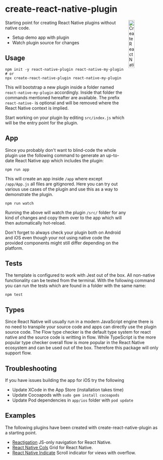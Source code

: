 # create-react-native-plugin

<img align="right" src="https://github.com/tobua/create-react-native-plugin/raw/master/logo.png" width="20%" alt="Create React Native Plugin" />

Starting point for creating React Native plugins without native code.

- Setup demo app with plugin
- Watch plugin source for changes

## Usage

```
npm init -y react-native-plugin react-native-my-plugin
# or
npx create-react-native-plugin react-native-my-plugin
```

This will bootstrap a new plugin inside a folder named `react-native-my-plugin` accordingly. Inside that folder the commands mentioned hereafter are available. The prefix `react-native-` is optional and will be removed where the React Native context is implied.

Start working on your plugin by editing `src/index.js` which will be the entry point for the plugin.

## App

Since you probably don't want to blind-code the whole plugin use the following command to generate an up-to-date React Native app which includes the plugin:

```
npm run app
```

This will create an app inside `/app` where except `/app/App.js` all files are gitignored. Here you can try out various use cases of the plugin and use this as a way to demonstrate the plugin.

```
npm run watch
```

Running the above will watch the plugin `/src/` folder for any kind of changes and copy them over to the app which will then automatically hot-reload.

Don't forget to always check your plugin both on Android and iOS even though your not using native code the provided components might still differ depending on the platform.

## Tests

The template is configured to work with Jest out of the box. All non-native functionality can be tested from the terminal. With the following command you can run the tests which are found in a folder with the same name:

```
npm test
```

## Types

Since React Native will usually run in a modern JavaScript engine there is no need to transpile your source code and apps can directly use the plugin source code. The Flow type checker is the default type system for react native and the source code is writting in flow. While TypeScript is the more popular type checker overall flow is more popular in the React Native ecosystem and can be used out of the box. Therefore this package will only support flow.

## Troubleshooting

If you have issues building the app for iOS try the following

- Update XCode in the App Store (installation takes time)
- Update Cocoapods with `sudo gem install cocoapods`
- Update Pod dependencies in `app/ios` folder with `pod update`

## Examples

The following plugins have been created with create-react-native-plugin as a starting point.

- [Reactigation](https://github.com/tobua/reactigation)
  JS-only navigation for React Native.
- [React Native Cols](https://github.com/tobua/react-native-cols)
  Grid for React Native.
- [React Native Indicate](https://github.com/tobua/indicate/tree/master/plugins/react-native)
  Scroll indicator for views with overflow.

